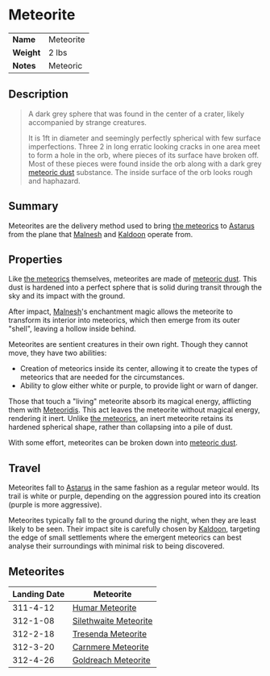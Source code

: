 # Meteorite

|||
| --- | --- |
| **Name** | Meteorite | item.2
| **Weight** | 2 lbs |
| **Notes** | Meteoric |

## Description

> A dark grey sphere that was found in the center of a crater, likely accompanied by strange creatures.
>
> It is 1ft in diameter and seemingly perfectly spherical with few surface imperfections. Three 2 in long erratic looking cracks in one area meet to form a hole in the orb, where pieces of its surface have broken off. Most of these pieces were found inside the orb along with a dark grey [meteoric dust](meteoric-dust.md) substance. The inside surface of the orb looks rough and haphazard.

## Summary

Meteorites are the delivery method used to bring [the meteorics](../../lineages/the-meteorics.md) to [Astarus](../../celestial-objects/astarus.md) from the plane that [Malnesh](../../gods/deities/malnesh.md) and [Kaldoon](../../gods/deities/kaldoon.md) operate from.

## Properties

Like [the meteorics](../../lineages/the-meteorics.md) themselves, meteorites are made of [meteoric dust](meteoric-dust.md). This dust is hardened into a perfect sphere that is solid during transit through the sky and its impact with the ground.

After impact, [Malnesh](../../gods/deities/malnesh.md)'s enchantment magic allows the meteorite to transform its interior into meteorics, which then emerge from its outer "shell", leaving a hollow inside behind.

Meteorites are sentient creatures in their own right. Though they cannot move, they have two abilities:

- Creation of meteorics inside its center, allowing it to create the types of meteorics that are needed for the circumstances.
- Ability to glow either white or purple, to provide light or warn of danger.

Those that touch a "living" meteorite absorb its magical energy, afflicting them with [Meteoridis](../../mechanics/roleplay/meteoridis.md). This act leaves the meteorite without magical energy, rendering it inert. Unlike [the meteorics](../../lineages/the-meteorics.md), an inert meteorite retains its hardened spherical shape, rather than collapsing into a pile of dust.

With some effort, meteorites can be broken down into [meteoric dust](meteoric-dust.md).

## Travel

Meteorites fall to [Astarus](../../celestial-objects/astarus.md) in the same fashion as a regular meteor would. Its trail is white or purple, depending on the aggression poured into its creation (purple is more aggressive).

Meteorites typically fall to the ground during the night, when they are least likely to be seen. Their impact site is carefully chosen by [Kaldoon](../../gods/deities/kaldoon.md), targeting the edge of small settlements where the emergent meteorics can best analyse their surroundings with minimal risk to being discovered.

## Meteorites

| Landing Date | Meteorite |
| --- | --- |
| 311-4-12 | [Humar Meteorite](meteorites/humar-meteorite.md) |
| 312-1-08 | [Silethwaite Meteorite](meteorites/silethwaite-meteorite.md) |
| 312-2-18 | [Tresenda Meteorite](meteorites/tresenda-meteorite.md) |
| 312-3-20 | [Carnmere Meteorite](meteorites/carnmere-meteorite.md) |
| 312-4-26 | [Goldreach Meteorite](meteorites/goldreach-meteorite.md) |
